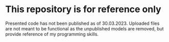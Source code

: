 # This repository is for reference only
Presented code has not been published as of 30.03.2023.
Uploaded files are not meant to be functional as the unpublished models are removed, but provide reference of my programming skills. 
